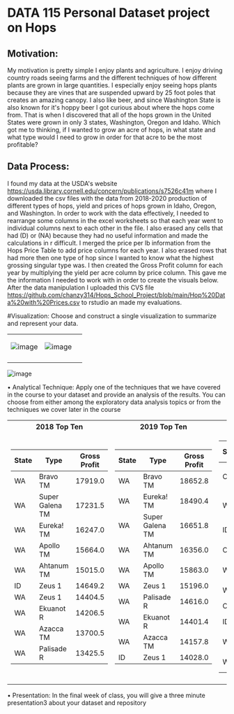 # DATA 115 Personal Dataset project on Hops


## Motivation: 
   My motivation is pretty simple I enjoy plants and agriculture. I enjoy driving country roads seeing farms and the different techniques of how different plants are grown in large quantities. I especially enjoy seeing hops plants because they are vines that are suspended upward by 25 foot poles that creates an amazing canopy. I also like beer, and since Washington State is also known for it's hoppy beer I got curious about where the hops come from. That is when I discovered that all of the hops grown in the United States were grown in only 3 states, Washington, Oregon and Idaho. Which got me to thinking, if I wanted to grow an acre of hops, in what state and what type would I need to grow in order for that acre to be the most profitable? 

## Data Process: 
   I found my data at the USDA's website https://usda.library.cornell.edu/concern/publications/s7526c41m where I downloaded the csv files with the data from 2018-2020 production of different types of hops, yield and prices of hops grown in Idaho, Oregon, and Washington. 
   In order to work with the data effectively, I needed to rearrange some columns in the excel worksheets so that each year went to individual columns next to each other in the file. I also erased any cells that had (D) or (NA) because they had no useful information and made the calculations in r difficult. I merged the price per lb information from the Hops Price Table to add price columns for each year. I also erased rows that had more then one type of hop since I wanted to know what the highest grossing singular type was. I then created the Gross Profit column for each year by multiplying the yield per acre column by price column. This gave me the information I needed to work with in order to create the visuals below. After the data manipulation I uploaded this CVS file https://github.com/chanzy314/Hops_School_Project/blob/main/Hop%20Data%20with%20Prices.csv to rstudio an made my evaluations. 


#Visualization: 
Choose and construct a single visualization to summarize and represent your data.


<table>
   <tr><td>
      
![image](https://user-images.githubusercontent.com/61097093/115101118-837bbc80-9ef6-11eb-825c-d4a16b1dcc57.png)
      
</td><td>
      
![image](https://user-images.githubusercontent.com/61097093/115101153-aefea700-9ef6-11eb-99ae-31738decfba7.png)

</td><td>
<tr><td></table>


![image](https://user-images.githubusercontent.com/61097093/115101161-c047b380-9ef6-11eb-9e87-207d2248e43a.png)




• Analytical Technique: Apply one of the techniques that we have covered in the course to your
dataset and provide an analysis of the results. You can choose from either among the exploratory data
analysis topics or from the techniques we cover later in the course


<table>
<tr><th> 2018 Top Ten </th><th>2019 Top Ten </th><th>2020 Top Ten</th></tr>
<tr><td>

| State | Type | Gross Profit|
| --- | --- | --- |
|WA|	Bravo TM |	17919.0	|	
|WA	|Super Galena TM	| 17231.5	|	
|WA| Eureka! TM	| 16247.0		|
|WA	| Apollo TM	|15664.0		|
|WA|	Ahtanum TM|15015.0|		
|ID	|Zeus 1 |	14649.2		|
|WA	|Zeus 1|14404.5	|	
|WA	|Ekuanot R	|14206.5	|	
|WA|	Azacca TM|	13700.5	|	
|WA	|Palisade R	| 13425.5	|


</td><td>

| State | Type | Gross Profit|
| --- | --- | --- |
|WA|	Bravo TM	|18652.8		|
|WA|	Eureka! TM|	18490.4		|
|WA|	Super Galena TM	|16651.8	|	
|WA|	Ahtanum TM|16356.0|		
|WA|	Apollo TM	|15863.0	|	
|WA|	Zeus 1	|15196.0		|
|WA|	Palisade R|	14616.0	|	
|WA|	Ekuanot R	|14401.4	|	
|WA|	Azacca TM	|14157.8	|	
|ID|	Zeus 1	|14028.0	|

</td><td>

| State | Type | Gross Profit|
| --- | --- | --- |
|OR|	Super Galena TM|	16806.0	|	
|WA|Super Galena TM	|15816.0|		
|ID|	Idaho 7 TM	|14163.6	|	
|OR	|Amarillo R	|14160.0	|	
|WA|	Eureka! TM|	13992.0		|
|WA|	Bravo TM|	13848.0		|
|OR	|Liberty|	13734.0		|
|ID	|Mosaic R|	13543.0|		
|WA	|Apollo TM	|13488.0	|	
|WA	|Ekuanot R	|12948.0	|

<tr><td></table>

• Presentation: In the final week of class, you will give a three minute presentation3 about your
dataset and repository


